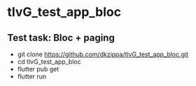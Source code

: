 # tlvG_test_app_bloc

## Test task: Bloc + paging

- git clone https://github.com/dkzippa/tlvG_test_app_bloc.git
- cd tlvG_test_app_bloc
- flutter pub get
- flutter run

